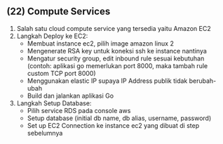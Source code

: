 ## (22) Compute Services
1. Salah satu cloud compute service yang tersedia yaitu Amazon EC2
2. Langkah Deploy ke EC2:
   - Membuat instance ec2, pilih image amazon linux 2
   - Mengenerate RSA key untuk koneksi ssh ke instance nantinya
   - Mengatur security group, edit inbound rule sesuai kebutuhan (contoh: aplikasi go memerlukan port 8000, maka tambah rule custom TCP port 8000)
   - Menggunakan elastic IP supaya IP Address publik tidak berubah-ubah
   - Build dan jalankan aplikasi Go
3. Langkah Setup Database:
   - Pilih service RDS pada console aws
   - Setup database (initial db name, db alias, username, password)
   - Set up EC2 Connection ke instance ec2 yang dibuat di step sebelumnya